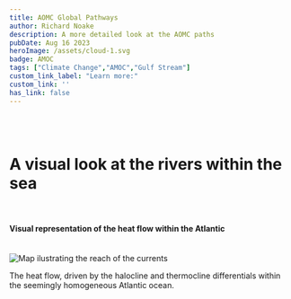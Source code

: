 ```yaml
---
title: AOMC Global Pathways
author: Richard Noake
description: A more detailed look at the AOMC paths
pubDate: Aug 16 2023
heroImage: /assets/cloud-1.svg
badge: AMOC
tags: ["Climate Change","AMOC","Gulf Stream"]
custom_link_label: "Learn more:"
custom_link: ''
has_link: false
---
```

<br/>
<br/>

<h1 class="text-3xl font-italic"> A visual look at the rivers within the sea </h1>

<br/>
<h4 class="text-2xl italic"> Visual representation of the heat flow within the Atlantic</h4>
<br/>
<img title='AMOC' alt='Map ilustrating the reach of the currents' src='../assets/AMOC.jpg'>
<br/>
<p class="text-lg">The heat flow, driven by the halocline and thermocline differentials within the seemingly homogeneous Atlantic ocean.</p>
